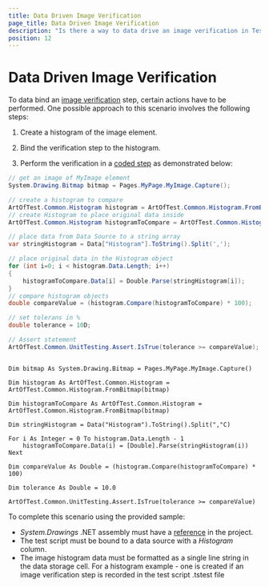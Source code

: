 ```yaml
---
title: Data Driven Image Verification
page_title: Data Driven Image Verification
description: "Is there a way to data drive an image verification in Test Studio test?"
position: 12
---
```

# Data Driven Image Verification 

To data bind an <a href="/features/recorder/verifications/image-verification" target="_blank">image verification</a> step, certain actions have to be performed. One possible approach to this scenario involves the following steps:

1. Create a histogram of the image element.

1. Bind the verification step to the histogram.

1. Perform the verification in a <a href="/features/custom-steps/script-step" target="_blank">coded step</a> as demonstrated below:

````C#
// get an image of MyImage element        
System.Drawing.Bitmap bitmap = Pages.MyPage.MyImage.Capture();

// create a histogram to compare
ArtOfTest.Common.Histogram histogram = ArtOfTest.Common.Histogram.FromBitmap(bitmap);
// create Histogram to place original data inside
ArtOfTest.Common.Histogram histogramToCompare = ArtOfTest.Common.Histogram.FromBitmap(bitmap);

// place data from Data Source to a string array
var stringHistogram = Data["Histogram"].ToString().Split(',');

// place original data in the Histogram object
for (int i=0; i < histogram.Data.Length; i++)
{
    histogramToCompare.Data[i] = Double.Parse(stringHistogram[i]);
}
// compare histogram objects
double compareValue = (histogram.Compare(histogramToCompare) * 100);

// set tolerans in %
double tolerance = 10D;

// Assert statement 
ArtOfTest.Common.UnitTesting.Assert.IsTrue(tolerance >= compareValue); 
````
````VB

Dim bitmap As System.Drawing.Bitmap = Pages.MyPage.MyImage.Capture()

Dim histogram As ArtOfTest.Common.Histogram = ArtOfTest.Common.Histogram.FromBitmap(bitmap)

Dim histogramToCompare As ArtOfTest.Common.Histogram = ArtOfTest.Common.Histogram.FromBitmap(bitmap)

Dim stringHistogram = Data("Histogram").ToString().Split(","C)

For i As Integer = 0 To histogram.Data.Length - 1
	histogramToCompare.Data(i) = [Double].Parse(stringHistogram(i))
Next

Dim compareValue As Double = (histogram.Compare(histogramToCompare) * 100)

Dim tolerance As Double = 10.0

ArtOfTest.Common.UnitTesting.Assert.IsTrue(tolerance >= compareValue)
````

To complete this scenario using the provided sample:

- *System.Drawings* .NET assembly must have a <a href="/features/coded-steps/add-assembly-reference" target="_blank">reference</a> in the project.
- The test script must be bound to a data source with a *Histogram* column.
- The image histogram data must be formatted as a single line string in the data storage cell. For a histogram example - one is created if an image verification step is recorded in the test script .tstest file

